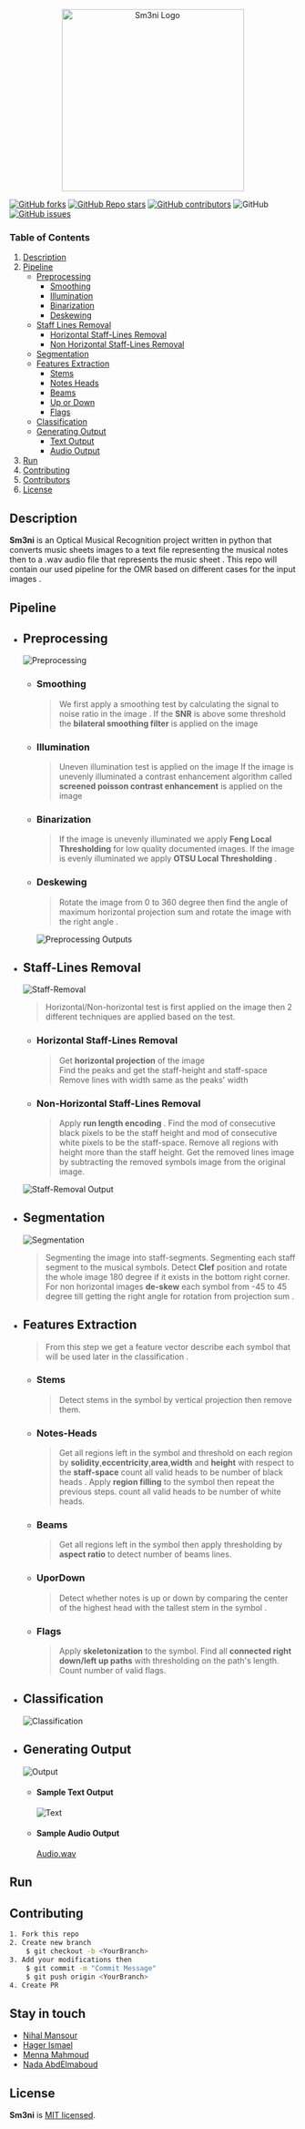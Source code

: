 

<p align="center">
<img  src="https://i.ibb.co/27bfXmn/Sm3ni-logos-transparent.png" width="320" align="center" alt="Sm3ni Logo"  />

[![GitHub forks](https://img.shields.io/github/forks/nadaabdelmaboud/IP-OMR)](https://github.com/nadaabdelmaboud/IP-OMR/network/members) [![GitHub Repo stars](https://img.shields.io/github/stars/nadaabdelmaboud/IP-OMR)](https://github.com/nadaabdelmaboud/IP-OMR/stargazers) [![GitHub contributors](https://img.shields.io/github/contributors/nadaabdelmaboud/IP-OMR)](https://github.com/nadaabdelmaboud/IP-OMR/graphs/contributors) 
![GitHub](https://img.shields.io/github/license/nadaabdelmaboud/IP-OMR)[
![GitHub issues](https://img.shields.io/github/issues/nadaabdelmaboud/IP-OMR)](https://github.com/nadaabdelmaboud/IP-OMR/issues)
</p>


### Table of Contents

1. [Description](#Description)
2. [Pipeline](#Pipeline)
	* [Preprocessing](#Preprocessing)
		* [Smoothing](#Smoothing)
		* [Illumination](#Illumination)
		* [Binarization](#Binarization)
		* [Deskewing](#Deskewing)
	* [Staff Lines Removal](#Staff-Lines-Removal)
		* [Horizontal Staff-Lines Removal](#Horizontal-Staff-Lines-Removal)
		* [Non Horizontal Staff-Lines Removal](#Non-Horizontal-Staff-Lines-Removal)
	* [Segmentation](#Segmentation)
	* [Features Extraction](#Features-Extraction)
		* [Stems](#Stems)
		* [Notes Heads](#Notes-Heads)
		* [Beams](#Beams)
		* [Up or Down](#UporDown)
		* [Flags](#Flags)
	* [Classification](#Classification)
	* [Generating Output](#Generating-Output)
		* [Text Output](#Sample-Text-Output)
		* [Audio Output](#Sample-Audio-Output)
5. [Run](#Run)
6. [Contributing](#Contributing)
7. [Contributors](#Stay-in-touch)
8. [License](#Lisence)

## Description

**Sm3ni** is an Optical Musical Recognition project written in python that converts music sheets images to a text file representing the musical notes then to a .wav audio file that represents the music sheet .
This repo will contain our used pipeline for the OMR based on different cases for the input images . 
## Pipeline

* ## Preprocessing

	![Preprocessing](https://i.ibb.co/gZNTg13/FP.png)
	* ### Smoothing 

		>  We first apply a smoothing test by calculating the signal to noise ratio in the image .
		> If the **SNR** is above some threshold the **bilateral smoothing filter** is applied on the image

	* ### Illumination
		> Uneven illumination test is applied on the image
		> If the image is unevenly illuminated a contrast enhancement algorithm called **screened poisson contrast enhancement**  is applied on the image
	
	* ### Binarization
		> If the image is unevenly illuminated we apply **Feng Local Thresholding** for low quality documented images.
		> If the image is evenly illuminated we apply **OTSU Local Thresholding** .
		
	* ### Deskewing

		> Rotate the image from 0 to 360 degree then find the angle of maximum horizontal projection sum and rotate the image with the right angle .
	
		![Preprocessing Outputs](https://i.ibb.co/CMvmnVp/POUT.png)

* ## Staff-Lines Removal

	![Staff-Removal](https://i.ibb.co/5rbBjQm/Untitled-Diagram-Page-2.png)

	> Horizontal/Non-horizontal test is first applied on the image then 2 different techniques are applied based on the test.
	* ### Horizontal Staff-Lines Removal
		> Get **horizontal projection** of the image  
		> Find the peaks and get the staff-height and staff-space
		> Remove lines with width same as the peaks' width
	* ### Non-Horizontal Staff-Lines Removal
		> Apply **run length encoding**  .
		> Find the mod of consecutive black pixels to be the staff height and mod of consecutive white pixels to be the staff-space.
		> Remove all regions with height more than the staff height.
		> Get the removed lines image by subtracting the removed symbols image from the original image.

	![Staff-Removal Output](https://i.ibb.co/G3GFjKq/Staff.png)
* ## Segmentation
	![Segmentation](https://i.ibb.co/dQWhJ06/SEG.png)
	> Segmenting the image into staff-segments.
	> Segmenting each staff segment to the musical symbols.
	> Detect **Clef** position and rotate the whole image 180 degree if it exists in the bottom right corner.
	> For non horizontal images **de-skew** each symbol from -45 to 45 degree till getting the right angle for rotation from projection sum . 
	
* ## Features Extraction
	> From this step we get a feature vector describe each symbol that will be used later in the classification . 
	* ### Stems
		> Detect stems in the symbol by vertical projection then remove them.
	* ### Notes-Heads
		> Get all regions left in the symbol and threshold on each region by **solidity**,**eccentricity**,**area**,**width** and **height** with respect to the **staff-space**
		> count all valid heads to be number of black heads .
		> Apply **region filling** to the symbol then repeat the previous steps.
		> count all valid heads to be number of white heads.

	* ### Beams
		> Get all regions left in the symbol then apply thresholding by **aspect ratio** to detect number of beams lines.
	* ### UporDown
		> Detect whether notes is up or down by comparing the center of the highest head with the tallest stem in the symbol .
	* ### Flags
		> Apply **skeletonization** to the symbol.
		> Find all **connected right down/left up paths** with thresholding on the path's length.
		> Count number of valid flags.
* ## Classification
	![Classification](https://i.ibb.co/pzZ6K8D/Untitled-Diagram-Page-5.png)
* ## Generating Output
	![Output](https://i.ibb.co/H4KBG2B/Output.png)
	* #### Sample Text Output

		![Text](https://i.ibb.co/zrbHF7R/Screenshot-from-2021-01-28-19-58-57.png)	
	* #### Sample Audio Output
		[Audio.wav](https://drive.google.com/file/d/13Y3azkBrkqGE6kC38r5cLsaKzd7YfgR7/view?usp=sharing)
## Run
## Contributing
	
```bash
1. Fork this repo
2. Create new branch
	$ git checkout -b <YourBranch>
3. Add your modifications then
	$ git commit -m "Commit Message"
	$ git push origin <YourBranch>
4. Create PR
```
## Stay in touch

- [Nihal Mansour](https://github.com/Nihal-Mansour)
- [Hager Ismael](https://github.com/hagerali99)
- [Menna Mahmoud](https://github.com/MENNA123MAHMOUD)
- [Nada AbdElmaboud](https://github.com/nadaabdelmaboud)

## License

**Sm3ni** is [MIT licensed](LICENSE).

